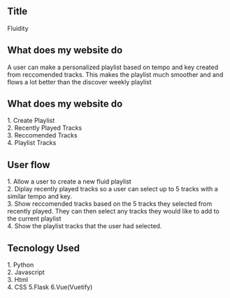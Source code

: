 
<h2>Title</h2>
<p> Fluidity</p>
<h2>What does my website do</h2>
<p> A user can make a personalized playlist based on tempo and key created from reccomended tracks. This makes the playlist much smoother and and flows a lot better than the discover weekly playlist</p>
<h2>What does my website do</h2>
<p> 1. Create Playlist <br /> 2. Recently Played Tracks<br /> 3. Reccomended Tracks <br />4. Playlist Tracks</p>

<h2>User flow</h2>
<p> 1. Allow a user to create a new fluid playlist <br /> 2. Diplay recently played tracks so a user can select up to 5 tracks with a similar tempo and key.
<br /> 3. Show reccomended tracks based on the 5 tracks they selected from recently played. They can then select any tracks they would like to add to the current playlist <br /> 4. Show the playlist tracks that the user had selected.</p>

<h2>Tecnology Used</h2>
<p> 1. Python <br /> 2. Javascript <br />  3. Html <br /> 4. CSS 5.Flask 6.Vue(Vuetify)</p>

